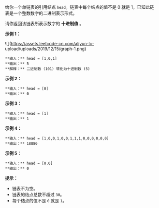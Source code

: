 给你一个单链表的引用结点 `head`。链表中每个结点的值不是 0 就是 1。已知此链表是一个整数数字的二进制表示形式。

请你返回该链表所表示数字的 **十进制值** 。



**示例 1：**

![](https://assets.leetcode-cn.com/aliyun-lc-
upload/uploads/2019/12/15/graph-1.png)

    
    
    **输入：** head = [1,0,1]
    **输出：** 5
    **解释：** 二进制数 (101) 转化为十进制数 (5)
    

**示例 2：**

    
    
    **输入：** head = [0]
    **输出：** 0
    

**示例 3：**

    
    
    **输入：** head = [1]
    **输出：** 1
    

**示例 4：**

    
    
    **输入：** head = [1,0,0,1,0,0,1,1,1,0,0,0,0,0,0]
    **输出：** 18880
    

**示例 5：**

    
    
    **输入：** head = [0,0]
    **输出：** 0
    



**提示：**

  * 链表不为空。
  * 链表的结点总数不超过 `30`。
  * 每个结点的值不是 `0` 就是 `1`。

